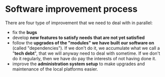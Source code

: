 # Software improvement process

There are four type of improvement that we need to deal with in parallel:  
- fix the **bugs**  
- develop **new features to satisfy needs** **that are not yet satisfied**  
- follow the **upgrades of the "modules" we have built our software on** \(called "dependencies"\). If we don't do it, we accumulate what we call a "**tech debt**", that we will anyway need to deal with sometime. If we don't do it regularly, then we have do pay the interests of not having done it.  
- improve the **administration system setup** to make upgrades and maintenance of the local platforms easier.

 

